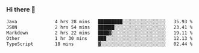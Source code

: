 ### Hi there 👋

<!--
**WShiBin/WShiBin** is a ✨ _special_ ✨ repository because its `README.md` (this file) appears on your GitHub profile.

Here are some ideas to get you started:

- 🔭 I’m currently working on ...
- 🌱 I’m currently learning ...
- 👯 I’m looking to collaborate on ...
- 🤔 I’m looking for help with ...
- 💬 Ask me about ...
- 📫 How to reach me: ...
- 😄 Pronouns: ...
- ⚡ Fun fact: ...
-->

<!--START_SECTION:waka-->

```txt
Java              4 hrs 28 mins   █████████░░░░░░░░░░░░░░░░   35.93 %
JSON              2 hrs 54 mins   ██████░░░░░░░░░░░░░░░░░░░   23.41 %
Markdown          2 hrs 22 mins   ████▓░░░░░░░░░░░░░░░░░░░░   19.11 %
Other             1 hr 30 mins    ███░░░░░░░░░░░░░░░░░░░░░░   12.13 %
TypeScript        18 mins         ▓░░░░░░░░░░░░░░░░░░░░░░░░   02.44 %
```

<!--END_SECTION:waka-->

